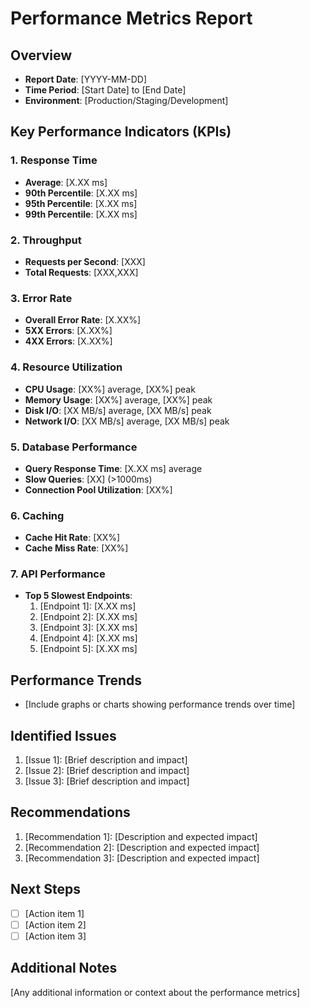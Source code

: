 # Performance Metrics Report

## Overview
- **Report Date**: [YYYY-MM-DD]
- **Time Period**: [Start Date] to [End Date]
- **Environment**: [Production/Staging/Development]

## Key Performance Indicators (KPIs)

### 1. Response Time
- **Average**: [X.XX ms]
- **90th Percentile**: [X.XX ms]
- **95th Percentile**: [X.XX ms]
- **99th Percentile**: [X.XX ms]

### 2. Throughput
- **Requests per Second**: [XXX]
- **Total Requests**: [XXX,XXX]

### 3. Error Rate
- **Overall Error Rate**: [X.XX%]
- **5XX Errors**: [X.XX%]
- **4XX Errors**: [X.XX%]

### 4. Resource Utilization
- **CPU Usage**: [XX%] average, [XX%] peak
- **Memory Usage**: [XX%] average, [XX%] peak
- **Disk I/O**: [XX MB/s] average, [XX MB/s] peak
- **Network I/O**: [XX MB/s] average, [XX MB/s] peak

### 5. Database Performance
- **Query Response Time**: [X.XX ms] average
- **Slow Queries**: [XX] (>1000ms)
- **Connection Pool Utilization**: [XX%]

### 6. Caching
- **Cache Hit Rate**: [XX%]
- **Cache Miss Rate**: [XX%]

### 7. API Performance
- **Top 5 Slowest Endpoints**:
  1. [Endpoint 1]: [X.XX ms]
  2. [Endpoint 2]: [X.XX ms]
  3. [Endpoint 3]: [X.XX ms]
  4. [Endpoint 4]: [X.XX ms]
  5. [Endpoint 5]: [X.XX ms]

## Performance Trends
- [Include graphs or charts showing performance trends over time]

## Identified Issues
1. [Issue 1]: [Brief description and impact]
2. [Issue 2]: [Brief description and impact]
3. [Issue 3]: [Brief description and impact]

## Recommendations
1. [Recommendation 1]: [Description and expected impact]
2. [Recommendation 2]: [Description and expected impact]
3. [Recommendation 3]: [Description and expected impact]

## Next Steps
- [ ] [Action item 1]
- [ ] [Action item 2]
- [ ] [Action item 3]

## Additional Notes
[Any additional information or context about the performance metrics]

